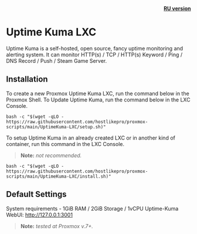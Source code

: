 <p align="right"><a href="https://github.com/hostlikepro/proxmox-scripts/blob/main/UptimeKuma-LXC/readme.md"><b>RU version</b></a></p>

# Uptime Kuma LXC
Uptime Kuma is a self-hosted, open source, fancy uptime monitoring and alerting system. It can monitor HTTP(s) / TCP / HTTP(s) Keyword / Ping / DNS Record / Push / Steam Game Server.

## Installation
To create a new Proxmox Uptime Kuma LXC, run the command below in the Proxmox Shell.
To Update Uptime Kuma, run the command below in the LXC Console.
```
bash -c "$(wget -qLO - https://raw.githubusercontent.com/hostlikepro/proxmox-scripts/main/UptimeKuma-LXC/setup.sh)"
```
To setup Uptime Kuma in an already created LXC or in another kind of container, run this command in the LXC Console.
> **Note:** _not recommended._
```
bash -c "$(wget -qLO - https://raw.githubusercontent.com/hostlikepro/proxmox-scripts/main/UptimeKuma-LXC/install.sh)"
```

## Default Settings 
System requirements - 1GiB RAM / 2GiB Storage / 1vCPU
Uptime-Kuma WebUI: http://127.0.0.1:3001
> **Note:** _tested at Proxmox v.7+._